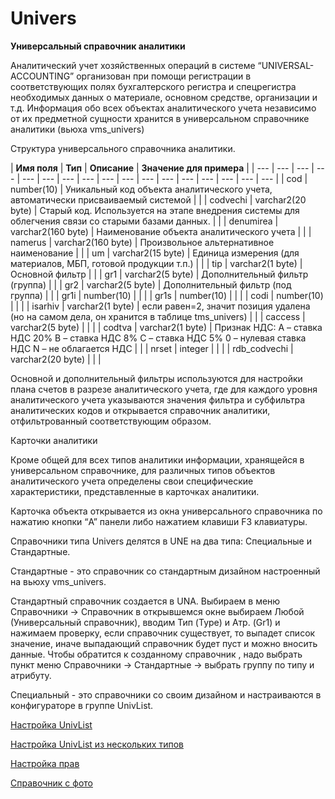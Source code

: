 # Univers

**Универсальный справочник аналитики**

Аналитический учет хозяйственных операций в системе “UNIVERSAL-ACCOUNTING” организован при помощи регистрации в соответствующих полях бухгалтерского регистра и спецрегистра необходимых данных о материале, основном средстве, организации и т.д. Информация обо всех объектах аналитического учета независимо от их предметной сущности хранится в универсальном справочнике аналитики \(вьюха vms\_univers\)

Структура универсального справочника аналитики.

| **Имя поля** | **Тип** | **Описание** | **Значение для примера** |
| --- | --- | --- | --- | --- | --- | --- | --- | --- | --- | --- | --- | --- | --- | --- | --- | --- |
| cod | number\(10\) | Уникальный код объекта аналитического учета, автоматически присваиваемый системой |   |
| codvechi | varchar2\(20 byte\) | Старый код. Используется на этапе внедрения системы для облегчения связи со старыми базами данных. |   |
| denumirea | varchar2\(160 byte\) | Наименование объекта аналитического учета |   |
| namerus | varchar2\(160 byte\) | Произвольное альтернативное наименование |   |
| um | varchar2\(15 byte\) | Единица измерения \(для материалов, МБП, готовой продукции т.п.\) |   |
| tip | varchar2\(1 byte\) | Основной фильтр |   |
| gr1 | varchar2\(5 byte\) | Дополнительный фильтр \(группа\) |   |
| gr2 | varchar2\(5 byte\) | Дополнительный фильтр \(под группа\) |   |
| gr1i | number\(10\) |  |  |
| gr1s | number\(10\) |  |  |
| codi | number\(10\) |  |  |
| isarhiv | varchar2\(1 byte\) | если равен=2, значит позиция удалена \(но на самом дела, он хранится в таблице tms\_univers\) |   |
| caccess | varchar2\(5 byte\) |  |  |
| codtva | varchar2\(1 byte\) | Признак НДС: A – ставка НДС 20% B – ставка НДС 8% C – ставка НДС 5% 0 – нулевая ставка НДС N – не облагается НДС |   |
| nrset | integer |  |  |
| rdb\_codvechi | varchar2\(20 byte\) |  |  |

Основной и дополнительный фильтры используются для настройки плана счетов в разрезе аналитического учета, где для каждого уровня аналитического учета указываются значения фильтра и субфильтра аналитических кодов и открывается справочник аналитики, отфильтрованный соответствующим образом.

Карточки аналитики

Кроме общей для всех типов аналитики информации, хранящейся в универсальном справочнике, для различных типов объектов аналитического учета определены свои специфические характеристики, представленные в карточках аналитики. 

Карточка объекта открывается из окна универсального справочника по нажатию кнопки “A” панели либо нажатием клавиши F3 клавиатуры.

Справочники типа Univers делятся в UNE на два типа: Специальные и Стандартные.

Стандартные - это справочник со стандартным дизайном настроенный на вьюху vms\_univers. 

Стандартный справочник создается в UNA. Выбираем в меню Справочники -&gt; Справочник в открывшемся окне выбираем Любой \(Универсальный справочник\), вводим Тип \(Type\) и Атр. \(Gr1\) и нажимаем проверку, если справочник существует, то выпадет список значение, иначе выпадающий справочник будет пуст и можно вносить данные. Чтобы обратится к созданному справочник , надо выбрать пункт меню Справочники -&gt; Стандартные -&gt; выбрать группу по типу и атрибуту.

Специальный - это справочники со своим дизайном и настраиваются в конфигураторе в группе UnivList.

[Настройка UnivList](http://wiki.bsoft.biz/xwiki/bin/view/%D0%A0%D0%B0%D0%B7%D1%80%D0%B0%D0%B1%D0%BE%D1%82%D0%BA%D0%B0/%D0%9D%D0%B0%D1%81%D1%82%D1%80%D0%BE%D0%B9%D0%BA%D0%B0+UnivList)

[Настройка UnivList из нескольких типов](http://wiki.bsoft.biz/xwiki/bin/view/%D0%A0%D0%B0%D0%B7%D1%80%D0%B0%D0%B1%D0%BE%D1%82%D0%BA%D0%B0/UnivList+%D0%B8%D0%B7+%D0%BD%D0%B5%D1%81%D0%BA%D0%BE%D0%BB%D1%8C%D0%BA%D0%B8%D1%85+%D1%82%D0%B8%D0%BF%D0%BE%D0%B2)

[Настройка прав](http://wiki.bsoft.biz/xwiki/bin/view/%D0%A0%D0%B0%D0%B7%D1%80%D0%B0%D0%B1%D0%BE%D1%82%D0%BA%D0%B0/%D0%9D%D0%B0%D1%81%D1%82%D1%80%D0%BE%D0%B9%D0%BA%D0%B0+%D0%B4%D0%BE%D1%81%D1%82%D1%83%D0%BF%D0%B0+%D0%BA+Univers)

[Справочник с фото](http://wiki.bsoft.biz/xwiki/bin/view/%D0%A0%D0%B0%D0%B7%D1%80%D0%B0%D0%B1%D0%BE%D1%82%D0%BA%D0%B0/%D0%A1%D0%BF%D1%80%D0%B0%D0%B2%D0%BE%D1%87%D0%BD%D0%B8%D0%BA+%D1%81+%D1%84%D0%BE%D1%82%D0%BE)

